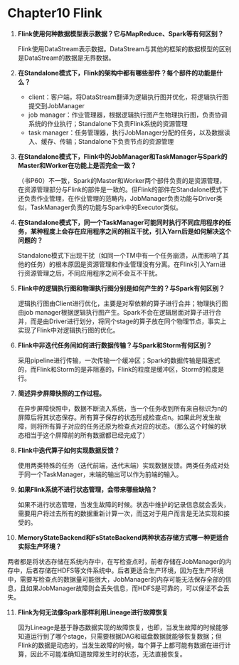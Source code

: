 # **Chapter10 Flink**

1. **Flink使用何种数据模型表示数据？它与MapReduce、Spark等有何区别？**

   Flink使用DataStream表示数据。DataStream与其他的框架的数据模型的区别是DataStream的数据是无界数据。

2. **在Standalone模式下，Flink的架构中都有哪些部件？每个部件的功能是什么？**

   - client：客户端，将DataStream翻译为逻辑执行图并优化，将逻辑执行图提交到JobManager
   - job manager：作业管理器，根据逻辑执行图产生物理执行图，负责协调系统的作业执行；Standalone下负责Flink系统的资源管理
   - task manager：任务管理器，执行JobManager分配的任务，以及数据读入、缓存、传输；Standalone下负责节点的资源管理

3. **在Standalone模式下，Flink中的JobManager和TaskManager与Spark的Master和Worker在功能上是否完全一致？**

   （书P60）不一致，Spark的Master和Worker两个部件负责的是资源管理，在资源管理部分与Flink的部件是一致的。但Flink的部件在Standalone模式下还负责作业管理，在作业管理的范畴内，JobManager负责功能与Driver类似，TaskManager负责的功能与Spark中的Executor类似。

4. **在Standalone模式下，同一个TaskManager可能同时执行不同应用程序的任务，某种程度上会存在应用程序之间的相互干扰，引入Yarn后是如何解决这个问题的？**

   Standalone模式下出现干扰（如同一个TM中有一个任务崩溃，从而影响了其他的任务）的根本原因是资源管理和作业管理没有分离。在Flink引入Yarn进行资源管理之后，不同应用程序之间不会互不干扰。

5. **Flink中的逻辑执行图和物理执行图分别是如何产生的？与Spark有何区别？**

   逻辑执行图由Client进行优化，主要是对窄依赖的算子进行合并；物理执行图由job manager根据逻辑执行图产生。Spark不会在逻辑层面对算子进行合并，而是由Driver进行划分，将同个stage的算子放在同个物理节点，事实上实现了Flink中对逻辑执行图的优化。

6. **Flink中非迭代任务间如何进行数据传输？与Spark和Storm有何区别？**

   采用pipeline进行传输，一次传输一个缓冲区；Spark的数据传输是阻塞式的，而Flink和Storm的是非阻塞的。Flink的粒度是缓冲区，Storm的粒度是行。

7. **简述异步屏障快照的工作过程。**

   在异步屏障快照中，数据不断流入系统，当一个任务收到所有来自标识为n的屏障后将其状态保存。所有算子保存的状态形成检查点n。如果此时发生故障，则将所有算子对应的任务还原为检查点对应的状态。（那么这个时候的状态相当于这个屏障前的所有数据都已经完成了）

8. **Flink中迭代算子如何实现数据反馈？**

   使用两类特殊的任务（迭代前端，迭代末端）实现数据反馈。两类任务成对处于同一个TaskManager，末端的输出可以作为前端的输入。

9. **如果Flink系统不进行状态管理，会带来哪些缺陷？**

   如果不进行状态管理，当发生故障的时候。状态中维护的记录信息就会丢失，需要用户将过去所有的数据重新计算一次，而这对于用户而言是无法实现和接受的。

10. **MemoryStateBackend和FsStateBackend两种状态存储方式哪一种更适合实际生产环境？**

   两者都是将状态存储在系统内存中，在写检查点时，前者存储在JobManager的内存中，后者存储在HDFS等文件系统中。后者更适合生产环境，因为在生产环境中，需要写检查点的数据量可能很大，JobManager的内存可能无法保存全部的信息，且如果JobManager故障则会丢失信息，而HDFS是可靠的，可以保证不会丢失。

11. **Flink为何无法像Spark那样利用Lineage进行故障恢复**

    因为Lineage是基于静态数据实现的故障恢复，也即，当发生故障的时候能够知道运行到了哪个stage，只需要根据DAG和磁盘数据就能够恢复数据；但Flink的数据是动态的，当发生故障的时候，每个算子上都可能有数据在进行计算，因此不可能准确知道故障发生时的状态，无法直接恢复。